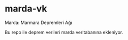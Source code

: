 # marda-vk

Marda: Marmara Depremleri Ağı

Bu repo ile deprem verileri marda veritabanına ekleniyor.
